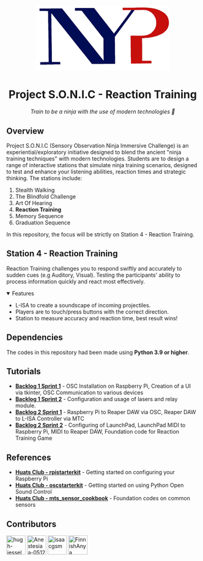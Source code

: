 <h1 align="center">
  <img src="./Assets/NanyangPolyLogo.png" width = 350px height=170px>
</h1>

<h1 align="center">
  Project S.O.N.I.C - Reaction Training
</h1>

<p align="center">
  <i align="center">Train to be a ninja with the use of modern technologies 🥷</i>
</p>

## Overview
Project S.O.N.I.C (Sensory Observation Ninja Immersive Challenge) is an experiential/exploratory initiative designed to blend the ancient "ninja training techniques" with modern technologies. Students are to design a range of interactive stations that simulate ninja training scenarios, designed to test and enhance your listening abilities, reaction times and strategic thinking. The stations include:
1. Stealth Walking
2. The Blindfold Challenge
3. Art Of Hearing
4. **Reaction Training**
5. Memory Sequence
6. Graduation Sequence
<p>
  In this repository, the focus will be strictly on Station 4 - Reaction Training.
</p>

## Station 4 - Reaction Training
Reaction Training challenges you to respond swiftly and accurately to sudden cues (e.g Auditory, Visual). Testing the participants' ability to process information quickly and react most effectively.

<details open>
<summary>
  Features
</summary>
<ul>
  <li>L-ISA to create a soundscape of incoming projectiles.</li>
  <li>Players are to touch/press buttons with the correct direction.</li>
  <li>Station to measure accuracy and reaction time, best result wins!</li>
</ul>
</details>

## Dependencies
The codes in this repository had been made using **Python 3.9 or higher**.

## Tutorials
- **[Backlog 1 Sprint 1](./Backlog1%20Sprint1/B1S1.md)** - OSC Installation on Raspberry Pi, Creation of a UI via tkinter, OSC Communication to various devices
- **[Backlog 1 Sprint 2](./Backlog1%20Sprint2/B1S2.md)** - Configuration and usage of lasers and relay module.
- **[Backlog 2 Sprint 1](./Backlog2%20Sprint1/B2S1.md)** - Raspberry Pi to Reaper DAW via OSC, Reaper DAW to L-ISA Controller via MTC
- **[Backlog 2 Sprint 2](./Backlog2%20Sprint2/B2S2.md)** - Configuring of LaunchPad, LaunchPad MIDI to Raspberry Pi, MIDI to Reaper DAW, Foundation code for Reaction Training Game 

## References
- **[Huats Club - rpistarterkit](https://github.com/huats-club/rpistarterkit)** - Getting started on configuring your Raspberry Pi
- **[Huats Club - oscstarterkit](https://github.com/huats-club/oscstarterkit)** - Getting started on using Python Open Sound Control
- **[Huats Club - mts_sensor_cookbook](https://github.com/huats-club/mts_sensor_cookbook)** - Foundation codes on common sensors
  
## Contributors
[//]: contributor-faces
<a href="https://github.com/hugh-jessel"><img src="https://avatars.githubusercontent.com/u/167043880?v=4" title="hugh-jessel" width="50" height="50"></a>
<a href="https://github.com/Anestesiaa-0512"><img src="https://avatars.githubusercontent.com/u/87161335?v=4" title="Anestesiaa-0512" width="50" height="50"></a>
<a href="https://github.com/isaacgsm"><img src="https://avatars.githubusercontent.com/u/106132526?v=4" title="isaacgsm" width="50" height="50"></a>
<a href="https://github.com/FinnishAnya"><img src="https://avatars.githubusercontent.com/u/167286639?v=4" title="FinnishAnya" width="50" height="50"></a>
